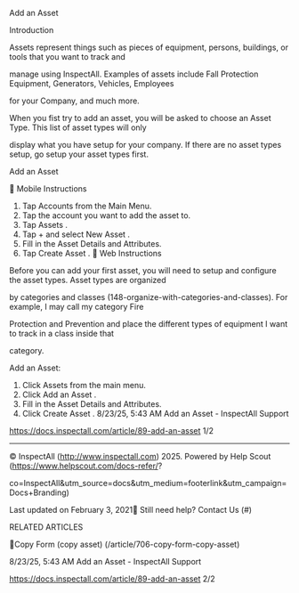 Add an Asset

Introduction

Assets represent things such as pieces of equipment, persons, buildings, or tools that you want to track and

manage using InspectAll. Examples of assets include Fall Protection Equipment, Generators, Vehicles, Employees

for your Company, and much more.

When you fist try to add an asset, you will be asked to choose an Asset Type. This list of asset types will only

display what you have setup for your company. If there are no asset types setup, go setup your asset types first.

Add an Asset

 Mobile Instructions

1. Tap  Accounts  from the Main Menu.
2. Tap the account you want to add the asset to.
3. Tap  Assets .
4. Tap  +  and select  New Asset .
5. Fill in the Asset Details and Attributes.
6. Tap  Create Asset .
 Web Instructions

Before you can add your first asset, you will need to setup and configure the asset types. Asset types are organized

by categories and classes (148-organize-with-categories-and-classes). For example, I may call my category Fire

Protection and Prevention and place the different types of equipment I want to track in a class inside that

category.

Add an Asset:

1. Click  Assets  from the main menu.
2. Click  Add an Asset .
3. Fill in the Asset Details and Attributes.
4. Click  Create Asset .
8/23/25, 5:43 AM Add an Asset - InspectAll Support

https://docs.inspectall.com/article/89-add-an-asset 1/2


---

© InspectAll (http://www.inspectall.com) 2025. Powered by Help Scout (https://www.helpscout.com/docs-refer/?

co=InspectAll&utm_source=docs&utm_medium=footerlink&utm_campaign=Docs+Branding)

Last updated on February 3, 2021 Still need help? Contact Us (#)

RELATED ARTICLES

Copy Form (copy asset) (/article/706-copy-form-copy-asset)

8/23/25, 5:43 AM Add an Asset - InspectAll Support

https://docs.inspectall.com/article/89-add-an-asset 2/2

